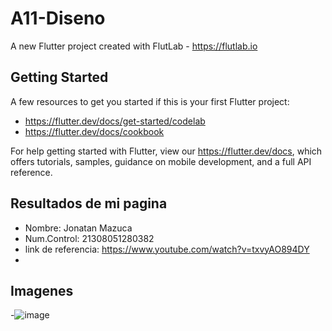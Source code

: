 # A11-Diseno

A new Flutter project created with FlutLab - https://flutlab.io

## Getting Started

A few resources to get you started if this is your first Flutter project:

- https://flutter.dev/docs/get-started/codelab
- https://flutter.dev/docs/cookbook

For help getting started with Flutter, view our
https://flutter.dev/docs, which offers tutorials,
samples, guidance on mobile development, and a full API reference.


## Resultados de mi pagina

- Nombre: Jonatan Mazuca
- Num.Control: 21308051280382
- link de referencia: https://www.youtube.com/watch?v=txvyAO894DY
- 
## Imagenes
-![image](https://github.com/JonatanMVJ/A1-Login-Diseno-Ulll/assets/143743615/bf30179e-1f0d-48be-afc3-da3225d09899)
